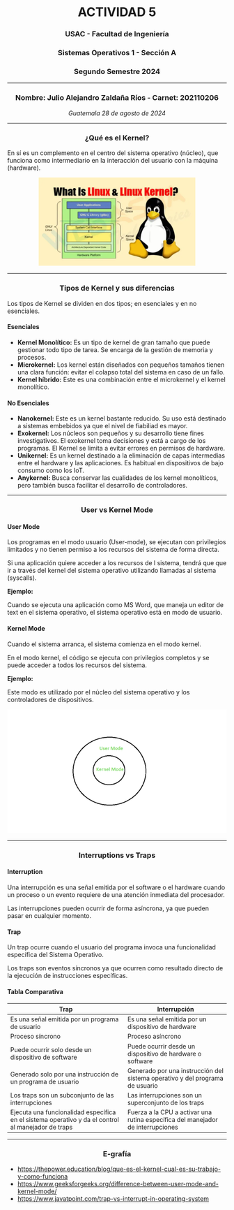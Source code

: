 # <div align="center">ACTIVIDAD 5</div>
### <div align="center">USAC - Facultad de Ingeniería</div>
### <div align="center">Sistemas Operativos 1 - Sección A</div>
### <div align="center">Segundo Semestre 2024</div>
___

### <div align="center">Nombre: Julio Alejandro Zaldaña Ríos - Carnet: 202110206</div>
*<div align="center">Guatemala 28 de agosto de 2024</div>*

___

### **<div align="center">¿Qué es el Kernel?</div>**

En sí es un complemento en el centro del sistema operativo (núcleo), que funciona como intermediario en la interacción del usuario con la máquina (hardware).

<div align="center"><img src="./images/linuxkernel.png" width="360"></div>

____

### **<div align="center">Tipos de Kernel y sus diferencias</div>**

Los tipos de Kernel se dividen en dos tipos; en esenciales y en no esenciales.


#### Esenciales

* **Kernel Monolítico:** Es un tipo de kernel de gran tamaño que puede gestionar todo tipo de tarea. Se encarga de la gestión de memoria y procesos. 
* **Microkernel:** Los kernel están diseñados con pequeños tamaños tienen una clara función: evitar el colapso total del sistema en caso de un fallo. 
* **Kernel híbrido:** Este es una combinación entre el microkernel y el kernel monolítico. 

#### No Esenciales

* **Nanokernel:** Este es un kernel bastante reducido. Su uso está destinado a sistemas embebidos ya que el nivel de fiabiliad es mayor.
* **Exokernel:** Los núcleos son pequeños y su desarrollo tiene fines investigativos. El exokernel toma decisiones y está a cargo de los programas. El Kernel se limita a evitar errores en permisos de hardware.
* **Unikernel:** Es un kernel destinado a la eliminación de capas intermedias entre el hardware y las aplicaciones. Es habitual en dispositivos de bajo consumo como los IoT.
* **Anykernel:** Busca conservar las cualidades de los kernel monolíticos, pero también busca facilitar el desarrollo de controladores. 




___

### **<div align="center">User vs Kernel Mode</div>**

####  **User Mode**

Los programas en el modo usuario (User-mode), se ejecutan con privilegios limitados y no tienen permiso a los recursos del sistema de forma directa. 

Si una aplicación quiere acceder a los recursos de l sistema, tendrá que que ir a través del kernel del sistema operativo utilizando llamadas al sistema (syscalls).

**Ejemplo:** 

Cuando se ejecuta una aplicación como MS Word, que maneja un editor de text en el sistema operativo, el sistema operativo está en modo de usuario.

####  **Kernel Mode**

Cuando el sistema arranca, el sistema comienza en el modo kernel.

En el modo kernel, el código se ejecuta con privilegios completos y se puede acceder a todos los recursos del sistema.

**Ejemplo:**  

Este modo es utilizado por el núcleo del sistema operativo y los controladores de dispositivos.

<div align="center"><img src="./images/uservkernel.png" width="760"></div>

___

### **<div align="center">Interruptions vs Traps</div>**

#### Interruption

Una interrupción es una señal emitida por el software o el hardware cuando un proceso o un evento requiere de una atención inmediata del procesador. 

Las interrupciones pueden ocurrir de forma asíncrona, ya que pueden pasar en cualquier momento. 

#### Trap

Un trap ocurre cuando el usuario del programa invoca una funcionalidad específica del Sistema Operativo.

Los traps son eventos síncronos ya que ocurren como resultado directo de la ejecución de instrucciones específicas.


#### Tabla Comparativa

| Trap| Interrupción | 
|----------|----------|
Es una señal emitida por un programa de usuario |	Es una señal emitida por un dispositivo de hardware
Proceso síncrono |	Proceso asíncrono
Puede ocurrir solo desde un dispositivo de software |	Puede ocurrir desde un dispositivo de hardware o software
Generado solo por una instrucción de un programa de usuario |	Generado por una instrucción del sistema operativo y del programa de usuario
Los traps son un subconjunto de las interrupciones |	Las interrupciones son un superconjunto de los traps
Ejecuta una funcionalidad específica en el sistema operativo y da el control al manejador de traps |	Fuerza a la CPU a activar una rutina específica del manejador de interrupciones


___

### **<div align="center">E-grafía</div>**


* https://thepower.education/blog/que-es-el-kernel-cual-es-su-trabajo-y-como-funciona
* https://www.geeksforgeeks.org/difference-between-user-mode-and-kernel-mode/
* https://www.javatpoint.com/trap-vs-interrupt-in-operating-system